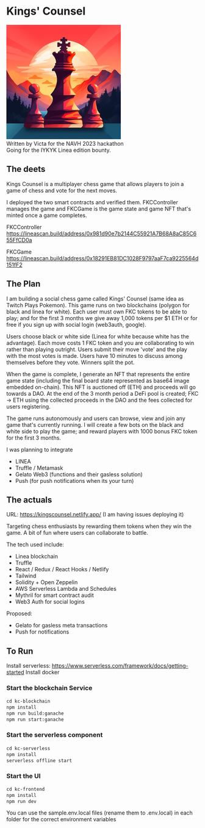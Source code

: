# Kings' Counsel
![Kings' Counsel](./kingscounsel.jpeg)  
Written by Victa for the NAVH 2023 hackathon  
Going for the IYKYK Linea edition bounty.

## The deets
Kings Counsel is a multiplayer chess game that allows players to join a game of chess and vote for the next moves.


I deployed the two smart contracts and verified them. FKCController manages the game and FKCGame is the game state and game NFT that's minted once a game completes.


FKCController
https://lineascan.build/address/0x981d90e7b2144C55921A7B68A8aC85C655FfCD0a

FKCGame
https://lineascan.build/address/0x18291EB81DC1028F9797aaF7ca9225564d151fF2


## The Plan
I am building a social chess game called Kings' Counsel (same idea as Twitch Plays Pokemon). This game runs on two blockchains (polygon for black and linea for white). Each user must own FKC tokens to be able to play; and for the first 3 months we give away 1,000 tokens per $1 ETH or for free if you sign up with social login (web3auth, google).

Users choose black or white side (Linea for white because white has the advantage). Each move costs 1 FKC token and you are collaborating to win rather than playing outright. Users submit their move 'vote' and the play with the most votes is made. Users have 10 minutes to discuss among themselves before they vote. Winners split the pot.

When the game is complete, I generate an NFT that represents the entire game state (including the final board state represented as base64 image embedded on-chain). This NFT is auctioned off (ETH) and proceeds will go towards a DAO. At the end of the 3 month period a DeFi pool is created; FKC -> ETH using the collected proceeds in the DAO and the fees collected for users registering.

The game runs autonomously and users can browse, view and join any game that's currently running. I will create a few bots on the black and white side to play the game; and reward players with 1000 bonus FKC token for the first 3 months.

I was planning to integrate
- LINEA
- Truffle / Metamask
- Gelato Web3 (functions and their gasless solution)
- Push (for push notifications when its your turn)

## The actuals
URL: https://kingscounsel.netlify.app/ (I am having issues deploying it)

Targeting chess enthusiasts by rewarding them tokens when they win the game. A bit of fun where users can collaborate to battle. 

The tech used include:
- Linea blockchain
- Truffle
- React / Redux / React Hooks / Netlify
- Tailwind
- Solidity + Open Zeppelin
- AWS Serverless Lambda and Schedules
- Mythril for smart contract audit
- Web3 Auth for social logins

Proposed:
- Gelato for gasless meta transactions
- Push for notifications

## To Run
Install serverless: https://www.serverless.com/framework/docs/getting-started
Install docker

### Start the blockchain Service
```
cd kc-blockchain
npm install
npm run build:ganache
npm run start:ganache 
```

### Start the serverless component
```
cd kc-serverless
npm install
serverless offline start
```

### Start the UI
```
cd kc-frontend
npm install
npm run dev
```

You can use the sample.env.local files (rename them to .env.local) in each folder for the correct environment variables